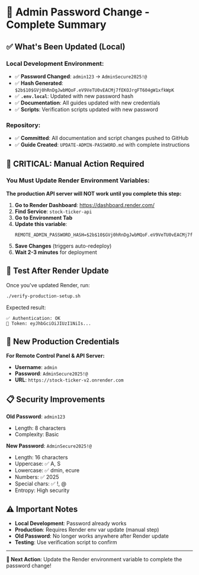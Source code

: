 # 🔐 Admin Password Change - Complete Summary

## ✅ What's Been Updated (Local)

### Local Development Environment:
- ✅ **Password Changed**: `admin123` → `AdminSecure2025!@`  
- ✅ **Hash Generated**: `$2b$10$GVj0hRnDgJwbMQoF.eV9VeTU0vEACMj7fEKOJrgFT604gW1xfkWpK`
- ✅ **`.env.local`**: Updated with new password hash
- ✅ **Documentation**: All guides updated with new credentials
- ✅ **Scripts**: Verification scripts updated with new password

### Repository:
- ✅ **Committed**: All documentation and script changes pushed to GitHub
- ✅ **Guide Created**: `UPDATE-ADMIN-PASSWORD.md` with complete instructions

## 🚨 CRITICAL: Manual Action Required

### You Must Update Render Environment Variables:

**The production API server will NOT work until you complete this step:**

1. **Go to Render Dashboard**: https://dashboard.render.com/
2. **Find Service**: `stock-ticker-api` 
3. **Go to Environment Tab**
4. **Update this variable**:
   ```
   REMOTE_ADMIN_PASSWORD_HASH=$2b$10$GVj0hRnDgJwbMQoF.eV9VeTU0vEACMj7fEKOJrgFT604gW1xfkWpK
   ```
5. **Save Changes** (triggers auto-redeploy)
6. **Wait 2-3 minutes** for deployment

## 🧪 Test After Render Update

Once you've updated Render, run:

```bash
./verify-production-setup.sh
```

Expected result:
```
✅ Authentication: OK
🔑 Token: eyJhbGciOiJIUzI1NiIs...
```

## 🔑 New Production Credentials

**For Remote Control Panel & API Server:**
- **Username**: `admin`
- **Password**: `AdminSecure2025!@`
- **URL**: `https://stock-ticker-v2.onrender.com`

## 📋 Security Improvements

**Old Password**: `admin123`
- Length: 8 characters
- Complexity: Basic

**New Password**: `AdminSecure2025!@`  
- Length: 16 characters
- Uppercase: ✅ A, S
- Lowercase: ✅ dmin, ecure
- Numbers: ✅ 2025
- Special chars: ✅ !, @
- Entropy: High security

## ⚠️ Important Notes

- **Local Development**: Password already works
- **Production**: Requires Render env var update (manual step)
- **Old Password**: No longer works anywhere after Render update
- **Testing**: Use verification script to confirm

---

**🎯 Next Action**: Update the Render environment variable to complete the password change!